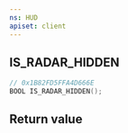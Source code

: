 ```yaml
---
ns: HUD
apiset: client
---
```

## IS_RADAR_HIDDEN

```c
// 0x1B82FD5FFA4D666E
BOOL IS_RADAR_HIDDEN();
```



## Return value
